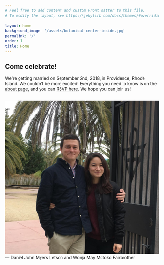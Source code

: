 ```yaml
---
# Feel free to add content and custom Front Matter to this file.
# To modify the layout, see https://jekyllrb.com/docs/themes/#overriding-theme-defaults

layout: home
background_image: '/assets/botanical-center-inside.jpg'
permalink: '/'
order: 1
title: Home
---
```


## Come celebrate!
We're getting married on September 2nd, 2018, in Providence, Rhode Island. We couldn't be more excited! Everything you need to know is on the [about page](/about/), and you can [RSVP here](https://goo.gl/forms/2lT99z1wkBAaldvD3). We hope you can join us!
<br><br>
<div class="photo">
  <img src="/assets/dan-and-wonja.jpg">
</div>
&mdash; Daniel John Myers Letson and Wonja May Motoko&nbsp;Fairbrother
